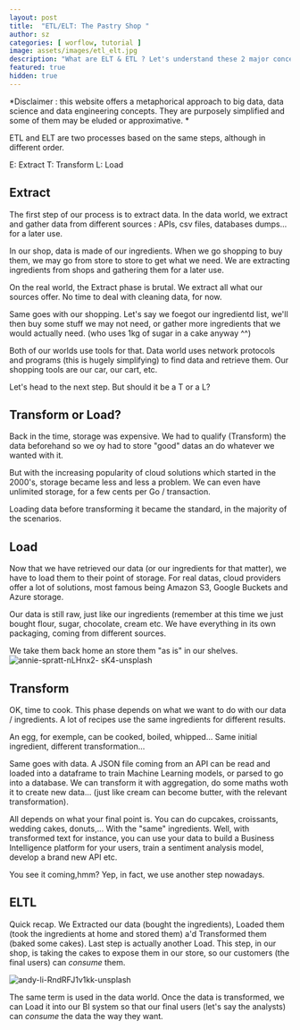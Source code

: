 ```yaml
---
layout: post
title:  "ETL/ELT: The Pastry Shop "
author: sz
categories: [ worflow, tutorial ]
image: assets/images/etl_elt.jpg
description: "What are ELT & ETL ? Let's understand these 2 major concepts through our pastry shop."
featured: true
hidden: true
---
```


*Disclaimer : this website offers a metaphorical approach to big data, data science and data engineering concepts. They are purposely simplified and some of them may be eluded or approximative. *

ETL and ELT are two processes based on the same steps, although in different order. 

E: Extract 
T: Transform
L: Load

## Extract 

The first step of our process is to extract data. In the data world, we extract and gather data from different sources : APIs, csv files, databases dumps... for a later use. 

In our shop, data is made of our ingredients.
When we go shopping to buy them, we may go from store to store to get what we need. We are extracting ingredients from shops and gathering them for a later use. 

On the real world, the Extract phase is brutal. We extract all what our sources offer. No time to deal with cleaning data, for now. 

Same goes with our shopping. Let's say we foegot our ingredientd list, we'll then buy some stuff we may not need, or gather more ingredients that we would actually need. (who uses 1kg of sugar in a cake anyway ^^) 

Both of our worlds use tools for that. Data world uses network protocols and programs (this is hugely simplifying) to find data and retrieve them. 
Our shopping tools are our car, our cart, etc. 

Let's head to the next step. But should it be a T or a L? 

## Transform or Load? 

Back in the time, storage was expensive. We had to qualify (Transform) the data beforehand so we oy had to store "good" datas an do whatever we wanted with it. 

But with the increasing popularity of cloud solutions which started in the 2000's, storage became less and less a problem. We can even have unlimited storage, for a few cents per Go / transaction. 

Loading data before transforming it became the standard, in the majority of the scenarios. 

## Load

Now that we have retrieved our data (or our ingredients for that matter), we have to load them to their point of storage. 
For real datas, cloud providers offer a lot of solutions, most famous being Amazon S3, Google Buckets and Azure storage. 

Our data is still raw, just like our ingredients (remember at this time we just bought flour, sugar, chocolate, cream etc. 
We have everything in its own packaging, coming from different sources. 

We take them back home an store them "as is" in our shelves. 
![annie-spratt-nLHnx2- sK4-unsplash](//images.ctfassets.net/cqt5s82j5bth/3hfMpLTCGWbzA46b2QJRNC/c96192462617b5060520645d7faa529c/annie-spratt-nLHnx2-_sK4-unsplash.jpg)

## Transform

OK, time to cook. This phase depends on what we want to do with our data / ingredients. 
A lot of recipes use the same ingredients for different results. 

An egg, for exemple, can be cooked, boiled, whipped... Same initial ingredient, different transformation... 

Same goes with data. A JSON file coming from an API can be read and loaded into a dataframe to train Machine Learning models, or parsed to go into a database. We can transform it with aggregation, do some maths woth it to create new data... (just like cream can become butter, with the relevant transformation). 

All depends on what your final point is. You can do cupcakes, croissants, wedding cakes, donuts,... With the "same" ingredients. 
Well, with transformed text for instance, you can use your data to build a Business Intelligence platform for your users, train
a sentiment analysis model, develop a brand new API etc. 

You see it coming,hmm? Yep, in fact, we use another step nowadays. 

## ELTL

Quick recap. We Extracted our data (bought the ingredients), Loaded them (took the ingredients at home and stored them) a'd Transformed them (baked some cakes). 
Last step is actually another Load. This step, in our shop, is taking the cakes to expose them in our store, so our customers (the final users) can *consume* them. 

![andy-li-RndRFJ1v1kk-unsplash](//images.ctfassets.net/cqt5s82j5bth/t5joore1rVOzxehbSGJSt/c512a5ecfd550f12c16430f33a00509d/andy-li-RndRFJ1v1kk-unsplash.jpg)

The same term is used in the data world. Once the data is transformed, we can Load it into our BI system so that our final users (let's say the analysts) can *consume* the data the way they want. 